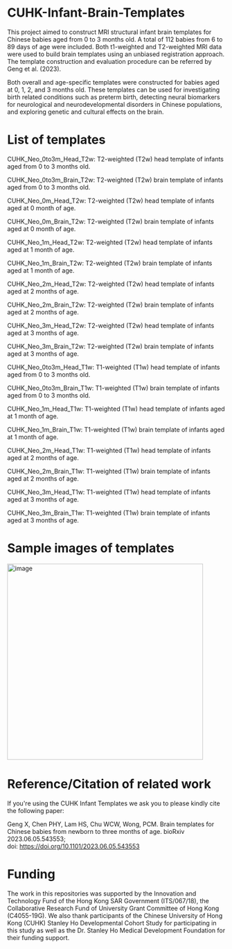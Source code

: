 # CUHK-Infant-Brain-Templates

This project aimed to construct MRI structural infant brain templates for Chinese babies aged from 0 to 3 months old. A total of 112 babies from 6 to 89 days of age were included. Both t1-weighted and T2-weighted MRI data were used to build brain templates using an unbiased registration approach. The template construction and evaluation procedure can be referred by Geng et al. (2023). 

Both overall and age-specific templates were constructed for babies aged at 0, 1, 2, and 3 months old. These templates can be used for investigating birth related conditions such as preterm birth, detecting neural biomarkers for neurological and neurodevelopmental disorders in Chinese populations, and exploring genetic and cultural effects on the brain. 

# List of templates 
CUHK_Neo_0to3m_Head_T2w: T2-weighted (T2w) head template of infants aged from 0 to 3 months old. 

CUHK_Neo_0to3m_Brain_T2w: T2-weighted (T2w) brain template of infants aged from 0 to 3 months old. 

CUHK_Neo_0m_Head_T2w: T2-weighted (T2w) head template of infants aged at 0 month of age.  

CUHK_Neo_0m_Brain_T2w: T2-weighted (T2w) brain template of infants aged at 0 month of age.

CUHK_Neo_1m_Head_T2w: T2-weighted (T2w) head template of infants aged at 1 month of age.  

CUHK_Neo_1m_Brain_T2w: T2-weighted (T2w) brain template of infants aged at 1 month of age.

CUHK_Neo_2m_Head_T2w: T2-weighted (T2w) head template of infants aged at 2 months of age.  

CUHK_Neo_2m_Brain_T2w: T2-weighted (T2w) brain template of infants aged at 2 months of age.

CUHK_Neo_3m_Head_T2w: T2-weighted (T2w) head template of infants aged at 3 months of age.  

CUHK_Neo_3m_Brain_T2w: T2-weighted (T2w) brain template of infants aged at 3 months of age.

CUHK_Neo_0to3m_Head_T1w: T1-weighted (T1w) head template of infants aged from 0 to 3 months old. 

CUHK_Neo_0to3m_Brain_T1w: T1-weighted (T1w) brain template of infants aged from 0 to 3 months old. 

CUHK_Neo_1m_Head_T1w: T1-weighted (T1w) head template of infants aged at 1 month of age.  

CUHK_Neo_1m_Brain_T1w: T1-weighted (T1w) brain template of infants aged at 1 month of age.

CUHK_Neo_2m_Head_T1w: T1-weighted (T1w) head template of infants aged at 2 months of age.  

CUHK_Neo_2m_Brain_T1w: T1-weighted (T1w) brain template of infants aged at 2 months of age.

CUHK_Neo_3m_Head_T1w: T1-weighted (T1w) head template of infants aged at 3 months of age.  

CUHK_Neo_3m_Brain_T1w: T1-weighted (T1w) brain template of infants aged at 3 months of age.


# Sample images of templates 
<img width="452" alt="image" src="https://github.com/gengxhk/CUHK-Infant-Brain-Templates/assets/138180267/64bd942e-45b4-40e3-a566-8c68bd4d10ff">

# Reference/Citation of related work

If you're using the CUHK Infant Templates we ask you to please kindly cite the following paper:

Geng X, Chen PHY, Lam  HS, Chu WCW, Wong, PCM. Brain templates for Chinese babies from newborn to three months of age. bioRxiv 2023.06.05.543553;  
doi: https://doi.org/10.1101/2023.06.05.543553

# Funding
The work in this repositories was supported by the Innovation and Technology Fund of the Hong Kong SAR Government (ITS/067/18), the Collaborative Research Fund of University Grant Committee of Hong Kong (C4055-19G). We also thank participants of the Chinese University of Hong Kong (CUHK) Stanley Ho Developmental Cohort Study for participating in this study as well as the Dr. Stanley Ho Medical Development Foundation for their funding support.









